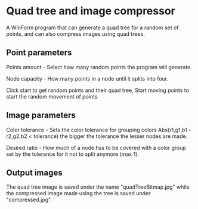 # Quad tree and image compressor
 A WinForm program that can generate a quad tree for a random set of points, and can also compress images using quad trees.
## Point parameters
 Points amount - Select how many random points the program will generate.
 
 Node capacity - How many points in a node until it splits into four.
 
 Click start to get random points and their quad tree, Start moving points to start the random movement of points
## Image parameters
 Color tolerance - Sets the color tolerance for grouping colors Abs(r1,g1,b1 - r2,g2,b2 < tolerance) the bigger the tolerance the lesser nodes are made.
 
 Desired ratio - How much of a node has to be covered with a color group set by the tolerance for it not to split anymore (max 1).
## Output images
 The quad tree image is saved under the name "quadTreeBitmap.jpg" while the compressed image made using the tree is saved under "compressed.jpg".
